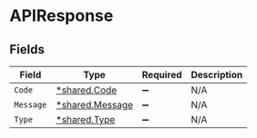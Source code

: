 # APIResponse


## Fields

| Field                                                    | Type                                                     | Required                                                 | Description                                              |
| -------------------------------------------------------- | -------------------------------------------------------- | -------------------------------------------------------- | -------------------------------------------------------- |
| `Code`                                                   | [*shared.Code](../../../pkg/models/shared/code.md)       | :heavy_minus_sign:                                       | N/A                                                      |
| `Message`                                                | [*shared.Message](../../../pkg/models/shared/message.md) | :heavy_minus_sign:                                       | N/A                                                      |
| `Type`                                                   | [*shared.Type](../../../pkg/models/shared/type.md)       | :heavy_minus_sign:                                       | N/A                                                      |